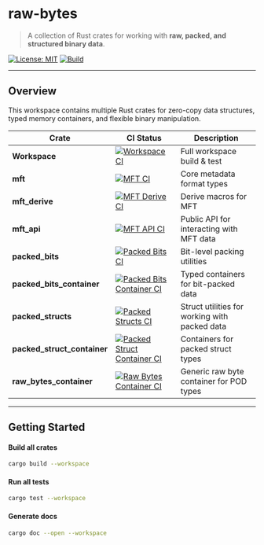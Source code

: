 # raw-bytes


> A collection of Rust crates for working with **raw, packed, and structured binary data**.


[![License: MIT](https://img.shields.io/badge/License-MIT-yellow.svg)](https://opensource.org/licenses/MIT)
[![Build](https://github.com/stormogulen/raw-bytes/actions/workflows/ci.yml/badge.svg)](https://github.com/stormogulen/raw-bytes/actions)

---


## Overview

This workspace contains multiple Rust crates for zero-copy data structures, typed memory containers, and flexible binary manipulation.


| Crate | CI Status | Description |
|-------|------------|-------------|
| **Workspace** | [![Workspace CI](https://github.com/stormogulen/raw-bytes/actions/workflows/ci.yml/badge.svg)](https://github.com/stormogulen/raw-bytes/actions/workflows/workspace.yml) | Full workspace build & test |
| **mft** | [![MFT CI](https://github.com/stormogulen/raw-bytes/actions/workflows/mft.yml/badge.svg)](https://github.com/stormogulen/raw-bytes/actions/workflows/mft.yml) | Core metadata format types |
| **mft_derive** | [![MFT Derive CI](https://github.com/stormogulen/raw-bytes/actions/workflows/mft_derive.yml/badge.svg)](https://github.com/stormogulen/raw-bytes/actions/workflows/mft_derive.yml) | Derive macros for MFT |
| **mft_api** | [![MFT API CI](https://github.com/stormogulen/raw-bytes/actions/workflows/mft_api.yml/badge.svg)](https://github.com/stormogulen/raw-bytes/actions/workflows/mft_api.yml) | Public API for interacting with MFT data |
| **packed_bits** | [![Packed Bits CI](https://github.com/stormogulen/raw-bytes/actions/workflows/packed_bits.yml/badge.svg)](https://github.com/stormogulen/raw-bytes/actions/workflows/packed_bits.yml) | Bit-level packing utilities |
| **packed_bits_container** | [![Packed Bits Container CI](https://github.com/stormogulen/raw-bytes/actions/workflows/packed_bits_container.yml/badge.svg)](https://github.com/stormogulen/raw-bytes/actions/workflows/packed_bits_container.yml) | Typed containers for bit-packed data |
| **packed_structs** | [![Packed Structs CI](https://github.com/stormogulen/raw-bytes/actions/workflows/packed_structs.yml/badge.svg)](https://github.com/stormogulen/raw-bytes/actions/workflows/packed_structs.yml) | Struct utilities for working with packed data |
| **packed_struct_container** | [![Packed Struct Container CI](https://github.com/stormogulen/raw-bytes/actions/workflows/packed_struct_container.yml/badge.svg)](https://github.com/stormogulen/raw-bytes/actions/workflows/packed_struct_container.yml) | Containers for packed struct types |
| **raw_bytes_container** | [![Raw Bytes Container CI](https://github.com/stormogulen/raw-bytes/actions/workflows/raw_bytes_container.yml/badge.svg)](https://github.com/stormogulen/raw-bytes/actions/workflows/raw_bytes_container.yml) | Generic raw byte container for POD types |

---

## Getting Started

#### Build all crates
```bash
cargo build --workspace
````

#### Run all tests
```bash 
cargo test --workspace
```

#### Generate docs
```bash
cargo doc --open --workspace
```